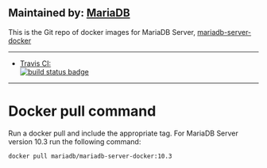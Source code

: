 ## Maintained by: [MariaDB](https://mariadb.com/)

This is the Git repo of docker images for MariaDB Server, [mariadb-server-docker](https://github.com/mariadb-corporation/mariadb-server-docker)

---

-	[Travis CI:  
	![build status badge](https://img.shields.io/travis/mariadb-corporation/mariadb-server-docker/master.svg)](https://travis-ci.org/mariadb-corporation/mariadb-server-docker/branches)

---

# Docker pull command
Run a docker pull and include the appropriate tag. For MariaDB Server version 10.3 run the following command:
```
docker pull mariadb/mariadb-server-docker:10.3
```